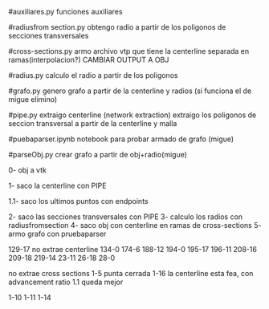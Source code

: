 #auxiliares.py
funciones auxiliares


#radiusfrom section.py
obtengo radio a partir de los poligonos de secciones transversales

#cross-sections.py
armo archivo vtp que tiene la centerline separada en ramas(interpolacion?) CAMBIAR OUTPUT A OBJ

#radius.py
calculo el radio a partir de los poligonos

#grafo.py
genero grafo a partir de la centerline y radios (si funciona el de migue elimino)

#pipe.py
extraigo centerline (network extraction)
extraigo los poligonos de seccion transversal  a partir de la centerline y malla


#puebaparser.ipynb
notebook para probar armado de grafo (migue)


#parseObj.py
crear grafo a partir de obj+radio(migue)

0- obj a vtk

1- saco la centerline con PIPE

1.1- saco los ultimos puntos con endpoints

2- saco las secciones transversales con PIPE
3- calculo los radios con radiusfromsection
4- saco obj con centerline en ramas de cross-sections
5- armo grafo con pruebaparser


129-17 no extrae centerline
134-0
174-6
188-12
194-0
195-17
196-11
208-16
209-18
219-14
23-11
26-18
28-0


no extrae cross sections
1-5 punta cerrada
1-16 la centerline esta fea, con advancement ratio 1.1 queda mejor


1-10
1-11
1-14